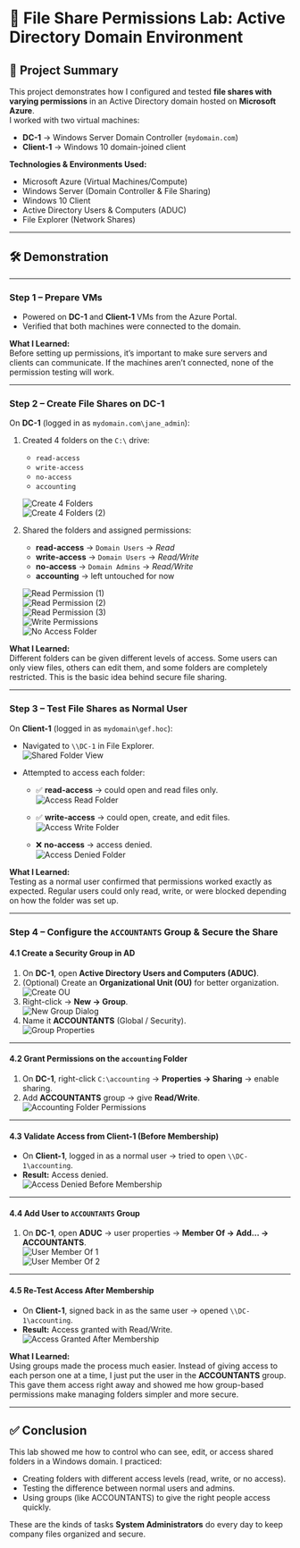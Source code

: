 # 🔐 File Share Permissions Lab: Active Directory Domain Environment  

## 📌 Project Summary  
This project demonstrates how I configured and tested **file shares with varying permissions** in an Active Directory domain hosted on **Microsoft Azure**.  
I worked with two virtual machines:  

- **DC-1** → Windows Server Domain Controller (`mydomain.com`)  
- **Client-1** → Windows 10 domain-joined client  

**Technologies & Environments Used:**  
- Microsoft Azure (Virtual Machines/Compute)  
- Windows Server (Domain Controller & File Sharing)  
- Windows 10 Client  
- Active Directory Users & Computers (ADUC)  
- File Explorer (Network Shares)  

---

## 🛠️ Demonstration  

---

### **Step 1 – Prepare VMs**  
- Powered on **DC-1** and **Client-1** VMs from the Azure Portal.  
- Verified that both machines were connected to the domain.  

**What I Learned:**  
Before setting up permissions, it’s important to make sure servers and clients can communicate. If the machines aren’t connected, none of the permission testing will work.  

---

### **Step 2 – Create File Shares on DC-1**  
On **DC-1** (logged in as `mydomain.com\jane_admin`):  

1. Created 4 folders on the `C:\` drive:  
   - `read-access`  
   - `write-access`  
   - `no-access`  
   - `accounting`  

   ![Create 4 Folders](https://github.com/user-attachments/assets/ca95adcb-dff1-4929-ad1e-b6684118f1d2)  
   ![Create 4 Folders (2)](https://github.com/user-attachments/assets/73fa6dc0-26ca-4efa-b54d-35c417c0857b)  

2. Shared the folders and assigned permissions:  
   - **read-access** → `Domain Users` → *Read*  
   - **write-access** → `Domain Users` → *Read/Write*  
   - **no-access** → `Domain Admins` → *Read/Write*  
   - **accounting** → left untouched for now  

   ![Read Permission (1)](https://github.com/user-attachments/assets/94f95104-a95c-4949-a23a-a9d62078881d)  
   ![Read Permission (2)](https://github.com/user-attachments/assets/194bb655-01b4-44e5-849a-5da1698802f7)  
   ![Read Permission (3)](https://github.com/user-attachments/assets/1da34816-18e5-4511-848d-613a22b7a567)  
   ![Write Permissions](https://github.com/user-attachments/assets/cb319be5-fcf1-46ff-9c45-a537853ebaf8)  
   ![No Access Folder](https://github.com/user-attachments/assets/832237c5-a431-494a-86c3-74ffd448ce4f)  

**What I Learned:**  
Different folders can be given different levels of access. Some users can only view files, others can edit them, and some folders are completely restricted. This is the basic idea behind secure file sharing.  

---

### **Step 3 – Test File Shares as Normal User**  
On **Client-1** (logged in as `mydomain\gef.hoc`):  

- Navigated to `\\DC-1` in File Explorer.  
  ![Shared Folder View](https://github.com/user-attachments/assets/b266979a-a288-4096-9257-c7d07944bd82)  

- Attempted to access each folder:  
  - ✅ **read-access** → could open and read files only.  
    ![Access Read Folder](https://github.com/user-attachments/assets/33e86f90-2438-4b4a-8f93-1841604fd4bc)  

  - ✅ **write-access** → could open, create, and edit files.  
    ![Access Write Folder](https://github.com/user-attachments/assets/89a62219-213e-4dee-91b3-19872b7af1ab)  

  - ❌ **no-access** → access denied.  
    ![Access Denied Folder](https://github.com/user-attachments/assets/2053ed7e-374a-496a-ae7c-6c45a5f95929)  

**What I Learned:**  
Testing as a normal user confirmed that permissions worked exactly as expected. Regular users could only read, write, or were blocked depending on how the folder was set up.
  
---

### **Step 4 – Configure the `ACCOUNTANTS` Group & Secure the Share**  

#### 4.1 Create a Security Group in AD
1. On **DC-1**, open **Active Directory Users and Computers (ADUC)**.  
2. (Optional) Create an **Organizational Unit (OU)** for better organization.  
   ![Create OU](https://github.com/user-attachments/assets/44bbee92-8b32-4a11-87dc-e3273d5c28cd)  
3. Right-click → **New → Group**.  
   ![New Group Dialog](https://github.com/user-attachments/assets/0f150da6-2228-400f-8a71-de33222fd5a7)  
4. Name it **ACCOUNTANTS** (Global / Security).  
   ![Group Properties](https://github.com/user-attachments/assets/0216a283-92cd-4f23-b6a1-cc0e84cfe359)  

---

#### 4.2 Grant Permissions on the `accounting` Folder
1. On **DC-1**, right-click `C:\accounting` → **Properties → Sharing** → enable sharing.  
2. Add **ACCOUNTANTS** group → give **Read/Write**.  
   ![Accounting Folder Permissions](https://github.com/user-attachments/assets/33158de0-bedb-4fe2-996b-803db1b40929)  

---

#### 4.3 Validate Access from Client-1 (Before Membership)
- On **Client-1**, logged in as a normal user → tried to open `\\DC-1\accounting`.  
- **Result:** Access denied.  
  ![Access Denied Before Membership](https://github.com/user-attachments/assets/85877bb1-df09-46d5-8c0d-dbf4577a916b)  

---

#### 4.4 Add User to `ACCOUNTANTS` Group
1. On **DC-1**, open **ADUC** → user properties → **Member Of → Add… → ACCOUNTANTS**.  
   ![User Member Of 1](https://github.com/user-attachments/assets/45c8db09-3f18-41e0-bddc-df4b157d474d)  
   ![User Member Of 2](https://github.com/user-attachments/assets/facab7d6-4ca9-472f-b1cd-196784314955)  

---

#### 4.5 Re-Test Access After Membership
- On **Client-1**, signed back in as the same user → opened `\\DC-1\accounting`.  
- **Result:** Access granted with Read/Write.  
  ![Access Granted After Membership](https://github.com/user-attachments/assets/55819ef9-d5f9-4f87-a7a5-aee9a91d3b62)  

**What I Learned:**  
Using groups made the process much easier. Instead of giving access to each person one at a time, I just put the user in the **ACCOUNTANTS** group. This gave them access right away and showed me how group-based permissions make managing folders simpler and more secure.  


---

## ✅ Conclusion  

This lab showed me how to control who can see, edit, or access shared folders in a Windows domain. I practiced:  

- Creating folders with different access levels (read, write, or no access).  
- Testing the difference between normal users and admins.  
- Using groups (like ACCOUNTANTS) to give the right people access quickly.  

These are the kinds of tasks **System Administrators** do every day to keep company files organized and secure.  

